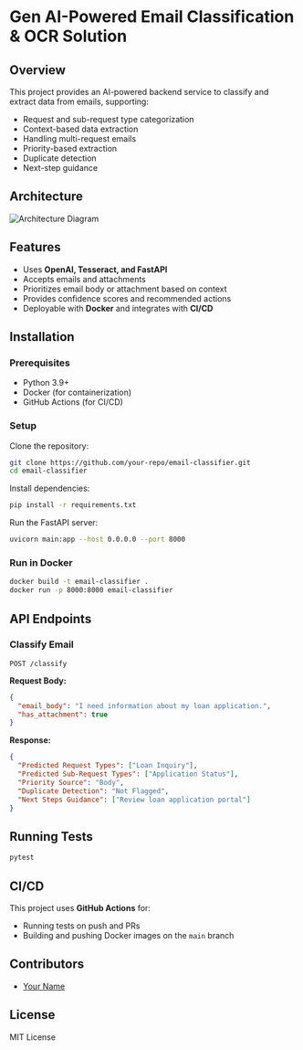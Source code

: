 # Gen AI-Powered Email Classification & OCR Solution

## Overview
This project provides an AI-powered backend service to classify and extract data from emails, supporting:
- Request and sub-request type categorization
- Context-based data extraction
- Handling multi-request emails
- Priority-based extraction
- Duplicate detection
- Next-step guidance

## Architecture
![Architecture Diagram](architecture.png)

## Features
- Uses **OpenAI, Tesseract, and FastAPI**
- Accepts emails and attachments
- Prioritizes email body or attachment based on context
- Provides confidence scores and recommended actions
- Deployable with **Docker** and integrates with **CI/CD**

## Installation
### Prerequisites
- Python 3.9+
- Docker (for containerization)
- GitHub Actions (for CI/CD)

### Setup
Clone the repository:
```bash
git clone https://github.com/your-repo/email-classifier.git
cd email-classifier
```

Install dependencies:
```bash
pip install -r requirements.txt
```

Run the FastAPI server:
```bash
uvicorn main:app --host 0.0.0.0 --port 8000
```

### Run in Docker
```bash
docker build -t email-classifier .
docker run -p 8000:8000 email-classifier
```

## API Endpoints
### Classify Email
```http
POST /classify
```
**Request Body:**
```json
{
  "email_body": "I need information about my loan application.",
  "has_attachment": true
}
```
**Response:**
```json
{
  "Predicted Request Types": ["Loan Inquiry"],
  "Predicted Sub-Request Types": ["Application Status"],
  "Priority Source": "Body",
  "Duplicate Detection": "Not Flagged",
  "Next Steps Guidance": ["Review loan application portal"]
}
```

## Running Tests
```bash
pytest
```

## CI/CD
This project uses **GitHub Actions** for:
- Running tests on push and PRs
- Building and pushing Docker images on the `main` branch

## Contributors
- [Your Name](https://github.com/your-profile)

## License
MIT License
